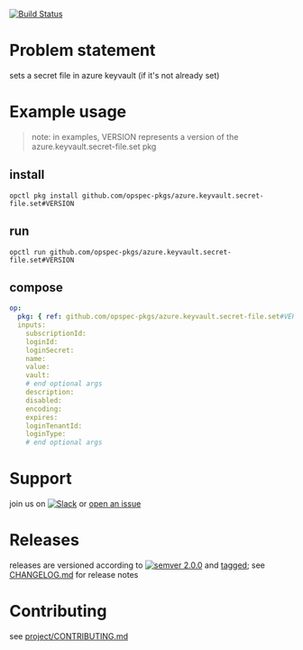 [![Build Status](https://travis-ci.org/opspec-pkgs/azure.keyvault.secret-file.set.svg?branch=master)](https://travis-ci.org/opspec-pkgs/azure.keyvault.secret-file.set)

# Problem statement

sets a secret file in azure keyvault (if it's not already set)

# Example usage

> note: in examples, VERSION represents a version of the
> azure.keyvault.secret-file.set pkg

## install

```shell
opctl pkg install github.com/opspec-pkgs/azure.keyvault.secret-file.set#VERSION
```

## run

```
opctl run github.com/opspec-pkgs/azure.keyvault.secret-file.set#VERSION
```

## compose

```yaml
op:
  pkg: { ref: github.com/opspec-pkgs/azure.keyvault.secret-file.set#VERSION }
  inputs:
    subscriptionId:
    loginId:
    loginSecret:
    name:
    value:
    vault:
    # end optional args
    description:
    disabled:
    encoding:
    expires:
    loginTenantId:
    loginType:
    # end optional args
```

# Support

join us on
[![Slack](https://opspec-slackin.herokuapp.com/badge.svg)](https://opspec-slackin.herokuapp.com/)
or
[open an issue](https://github.com/opspec-pkgs/azure.keyvault.secret-file.set/issues)

# Releases

releases are versioned according to
[![semver 2.0.0](https://img.shields.io/badge/semver-2.0.0-brightgreen.svg)](http://semver.org/spec/v2.0.0.html)
and [tagged](https://git-scm.com/book/en/v2/Git-Basics-Tagging); see
[CHANGELOG.md](CHANGELOG.md) for release notes

# Contributing

see
[project/CONTRIBUTING.md](https://github.com/opspec-pkgs/project/blob/master/CONTRIBUTING.md)
